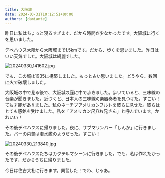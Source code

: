 ```yaml
---
title: 大阪城
date: 2024-03-31T10:12:51+09:00
authors: [damiante]
---
```

昨日に私はちょっと寝るすぎます、だから時間が少なかったです。大阪城に行くを思いました。

デベハウス大阪から大阪城まで1.5kmです。だから、歩くを思いました。昨日はいい天気でした。大阪城は綺麗でした。

![20240330_141602.jpg](https://github.com/devhou-se/www-jp/assets/12438044/8b5880b9-3a07-490e-aac7-9d87dc1374d5)

でも、この城は1935に構築しました。もっと古い思いました。どうやら、数回に火で破壊しました。

大阪城の中で見る後で、大阪城の庭に中で歩きました。歩いていると、三味線の音楽が聞きました。近づくと、日本人の三味線の楽器奏者を見つけた。すごい！ても才能がありました。私のネーチブアメリカンフルトを彼らに見せた。彼らはとても感銘を受けました。私を「アメリカン尺八お兄さん」と呼んでいます。かわいい！

その後デベハウスに帰りました。夜に、サブマリンバー「しんか」に行きました。バーの内部は潜水艦のようだった。すごい！

![20240330_213840.jpg](https://github.com/devhou-se/www-jp/assets/12438044/0e6f26db-3b40-4e4a-816c-af815b6772a2)

その後デベハウスたちはカクテルマシーンに行きました。でも、私は作れたかったです、だからうちに帰りました。

今日は住吉大社に行きます。興奮した！でわ、じゃあ。